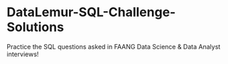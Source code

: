 # DataLemur-SQL-Challenge-Solutions
Practice the SQL questions asked in FAANG Data Science &amp; Data Analyst interviews!
